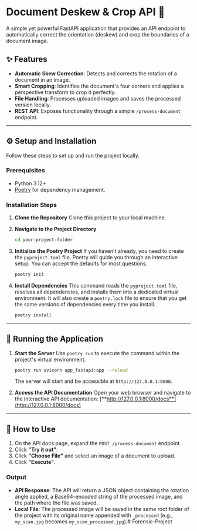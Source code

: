 # Document Deskew & Crop API 📄

A simple yet powerful FastAPI application that provides an API endpoint to automatically correct the orientation (deskew) and crop the boundaries of a document image.

## ✨ Features

* **Automatic Skew Correction**: Detects and corrects the rotation of a document in an image.
* **Smart Cropping**: Identifies the document's four corners and applies a perspective transform to crop it perfectly.
* **File Handling**: Processes uploaded images and saves the processed version locally.
* **REST API**: Exposes functionality through a simple `/process-document` endpoint.

---

## ⚙️ Setup and Installation

Follow these steps to set up and run the project locally.

### Prerequisites

* Python 3.12+
* [Poetry](https://python-poetry.org/docs/#installation) for dependency management.

### Installation Steps

1.  **Clone the Repository**
    Clone this project to your local machine.

2.  **Navigate to the Project Directory**
    ```bash
    cd your-project-folder
    ```

3.  **Initialize the Poetry Project**
    If you haven't already, you need to create the `pyproject.toml` file. Poetry will guide you through an interactive setup. You can accept the defaults for most questions.
    ```bash
    poetry init
    ```

4.  **Install Dependencies**
    This command reads the `pyproject.toml` file, resolves all dependencies, and installs them into a dedicated virtual environment. It will also create a `poetry.lock` file to ensure that you get the same versions of dependencies every time you install.
    ```bash
    poetry install
    ```

---

## 🚀 Running the Application

1.  **Start the Server**
    Use `poetry run` to execute the command within the project's virtual environment.
    ```bash
    poetry run uvicorn app_fastapi:app --reload
    ```
    The server will start and be accessible at `http://127.0.0.1:8000`.

2.  **Access the API Documentation**
    Open your web browser and navigate to the interactive API documentation:
    [**http://127.0.0.1:8000/docs**](http://127.0.0.1:8000/docs)

---

## 🧪 How to Use

1.  On the API docs page, expand the `POST /process-document` endpoint.
2.  Click **"Try it out"**.
3.  Click **"Choose File"** and select an image of a document to upload.
4.  Click **"Execute"**.

### Output

* **API Response**: The API will return a JSON object containing the rotation angle applied, a Base64-encoded string of the processed image, and the path where the file was saved.
* **Local File**: The processed image will be saved in the same root folder of the project with its original name appended with `_processed` (e.g., `my_scan.jpg` becomes `my_scan_processed.jpg`).#   F o r e n s i c - P r o j e c t  
 
